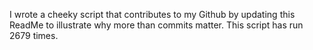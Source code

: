 I wrote a cheeky script that contributes to my Github by updating this ReadMe to illustrate why more than commits matter. This script has run 2679 times.